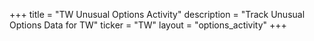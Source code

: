 +++
title = "TW Unusual Options Activity"
description = "Track Unusual Options Data for TW"
ticker = "TW"
layout = "options_activity"
+++


